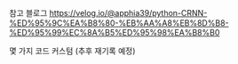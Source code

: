 
참고 블로그
https://velog.io/@apphia39/python-CRNN-%ED%95%9C%EA%B8%80-%EB%AA%A8%EB%8D%B8-%ED%95%99%EC%8A%B5%ED%95%98%EA%B8%B0


몇 가지 코드 커스텀 (추후 재기록 예정)